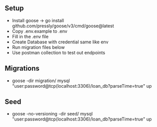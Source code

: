 ## Setup

- Install goose -> go install github.com/pressly/goose/v3/cmd/goose@latest
- Copy .env.example to .env
- Fill in the .env file
- Create Database with credential same like env
- Run migration files below
- Use postman collection to test out endpoints


## Migrations

- goose -dir migration/ mysql "user:password@tcp(localhost:3306)/loan_db?parseTime=true" up

## Seed

- goose -no-versioning -dir seed/ mysql "user:password@tcp(localhost:3306)/loan_db?parseTime=true" up

